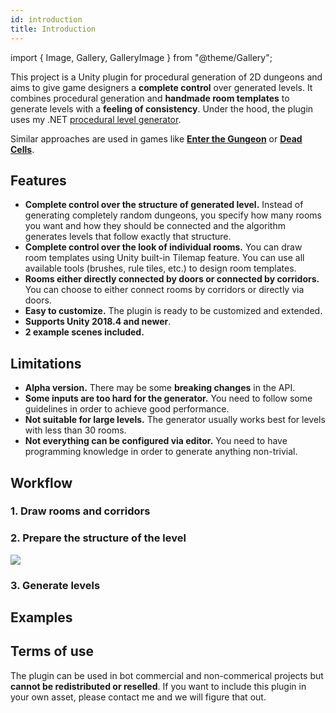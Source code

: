 ```yaml
---
id: introduction
title: Introduction
---
```


import { Image, Gallery, GalleryImage } from "@theme/Gallery";

This project is a Unity plugin for procedural generation of 2D dungeons and aims to give game designers a **complete control** over generated levels. It combines procedural generation and **handmade room templates** to generate levels with a **feeling of consistency**. Under the hood, the plugin uses my .NET [procedural level generator](https://github.com/OndrejNepozitek/ProceduralLevelGenerator).

Similar approaches are used in games like [**Enter the Gungeon**](https://www.boristhebrave.com/2019/07/28/dungeon-generation-in-enter-the-gungeon/) or [**Dead Cells**](https://www.indiedb.com/games/dead-cells/news/the-level-design-of-a-procedurally-generated-metroidvania).

## Features

- **Complete control over the structure of generated level.** Instead of generating completely random dungeons, you specify how many rooms you want and how they should be connected and the algorithm generates levels that follow exactly that structure.
- **Complete control over the look of individual rooms.** You can draw room templates using Unity built-in Tilemap feature. You can use all available tools (brushes, rule tiles, etc.) to design room templates.
- **Rooms either directly connected by doors or connected by corridors.** You can choose to either connect rooms by corridors or directly via doors.
- **Easy to customize.** The plugin is ready to be customized and extended.
- **Supports Unity 2018.4 and newer**.
- **2 example scenes included.**

## Limitations
- **Alpha version.** There may be some **breaking changes** in the API.
- **Some inputs are too hard for the generator.** You need to follow some guidelines in order to achieve good performance.
- **Not suitable for large levels.** The generator usually works best for levels with less than 30 rooms.
- **Not everything can be configured via editor.** You need to have programming knowledge in order to generate anything non-trivial.

## Workflow 

### 1. Draw rooms and corridors

<Gallery cols={4} fixedHeight>
    <GalleryImage src="img/v2/examples/example1_room1.png" />
    <GalleryImage src="img/v2/examples/example1_room2.png" />
    <GalleryImage src="img/original/example1_spawn.png" />
    <GalleryImage src="img/original/example1_boss.png" />
    <GalleryImage src="img/original/example1_corridor_horizontal.png" />
    <GalleryImage src="img/original/example1_corridor_vertical.png" />
    <GalleryImage src="img/v2/examples/example1_corridor_horizontal2.png" />
    <GalleryImage src="img/v2/examples/example1_corridor_vertical2.png" />
</Gallery>

### 2. Prepare the structure of the level

<Image src="img/v2/examples/example1_level_graph2.png" height={500} />

### 3. Generate levels

<Gallery cols={4} fixedHeight>
    <GalleryImage src="img/v2/examples/example1_result_reallife2.png" />
    <GalleryImage src="img/v2/examples/example1_result_reallife3.png" />
    <GalleryImage src="img/v2/examples/example1_result_reallife4.png" />
    <GalleryImage src="img/v2/examples/example1_result_reallife5.png" />
</Gallery>

## Examples

<Gallery cols={2} fixedHeight>
    <GalleryImage src="img/original/example1_result1.png" caption="Example 1" />
    <GalleryImage src="img/original/example1_result_reallife1.png" caption="Example 1" />
    <GalleryImage src="img/original/example2_result1.png" caption="Example 2" />
    <GalleryImage src="img/original/example2_result_reallife1.png" caption="Example 2" />
</Gallery>

## Terms of use

The plugin can be used in bot commercial and non-commerical projects but **cannot be redistributed or reselled**. If you want to include this plugin in your own asset, please contact me and we will figure that out.